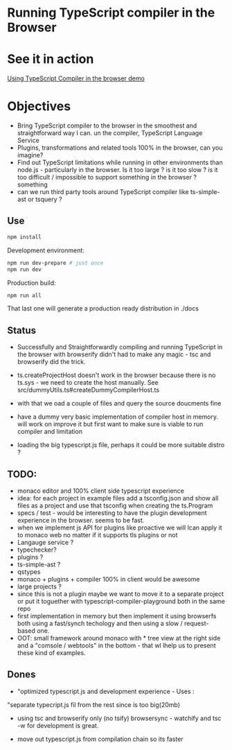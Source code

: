 # Running TypeScript compiler in the Browser

# See it in action

[Using TypeScript Compiler in the browser demo](https://cancerberosgx.github.io/typescript-in-the-browser/)

# Objectives

 * Bring TypeScript compiler to the browser in the smoothest and straightforward way I can. un the compiler, TypeScript Language Service
 * Plugins, transformations and related tools 100% in the browser, can you imagine?
 * Find out TypeScript limitations while running in other environments than node.js - particularly in the browser. Is it too large ? is it too slow ?  is it too difficult / impossible to support something in the browser ? something
 * can we run third party tools around TypeScript compiler like ts-simple-ast or tsquery ? 

## Use

```sh
npm install
```

Development environment: 

```sh
npm run dev-prepare # just once
npm run dev
```

Production build: 
```sh
npm run all
```

That last one will generate a production ready distribution in ./docs


## Status

 * Successfully and Straightforwardly compiling and running TypeScript in the browser with browserify  didn't had to make any magic - tsc and browserify did the trick.

 * ts.createProjectHost doesn't work in the browser because there is no ts.sys - we need to create the host manually. See src/dummyUtils.ts#createDummyCompilerHost.ts

 * with that we oad a couple of files and query the source doucments fine

  * have a dummy very basic implementation of compiler host in memory. will work on improve it but first want to make sure is viable to run compiler and limitation
  
  * loading the big typescript.js file, perhaps it could be more suitable distro ?


## TODO: 
 * monaco editor and 100% client side typescript experience
 * idea: for each project in example files add a tsconfig.json and show all files as a project and use that tsconfig when creating the ts.Program
 * specs / test - would be interesting to have the plugin development experience in the browser. seems to be fast.
 * when we implement js API for plugins like proactive we will lcan apply it to monaco web no matter if it supports tls plugins or not
 * Langauge service ? 
 * typechecker? 
 * plugins ? 
 * ts-simple-ast ? 
 * qstypes
 * monaco + plugins + compiler 100% in client would be awesome
 * large projects ?
 * since this is not a plugin maybe we want to move it to a separate project or put it toguether with typescript-compiler-playground both in the same repo
 * first implementation in memory but then implement it using browserfs both using a fast/synch techology and then using  a slow / request-based one.
 * OOT: small framework around monaco with * tree view at the right side and a "comsole / webtools" in the bottom - that wl lhelp us to present these kind of examples. 

## Dones

 *  "optimized typescript.js and development experience - Uses : 

  "separate typecript.js fil from the rest since is too big(20mb)
  * using tsc and browserify only (no tsify)
  browsersync - watchify and tsc -w for development is great.


 * move out typescript.js from compilation chain so its faster